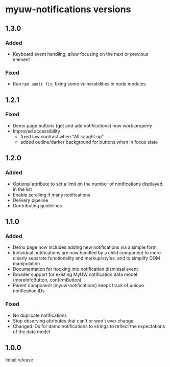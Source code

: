 # myuw-notifications versions

## 1.3.0

### Added
- Keyboard event handling, allow focusing on the next or previous element

### Fixed
- Run `npm audit fix`, fixing some vulnerabilities in node modules

## 1.2.1

### Fixed
- Demo page buttons (get and add notifications) now work properly
- Improved accessibility
  - fixed low contrast when "All caught up"
  - added outline/darker background for buttons when in focus state

## 1.2.0

### Added
- Optional attribute to set a limit on the number of notifications displayed in the list
- Enable scrolling if many notifications
- Delivery pipeline
- Contributing guidelines

## 1.1.0

### Added
- Demo page now includes adding new notifications via a simple form
- Individual notifications are now handled by a child component to more clearly separate functionality and markup/styles, and to simplify DOM manipulation
- Documentation for hooking into notification dismissal event
- Broader support for existing MyUW notification data model (moreInfoButton, confirmButton)
- Parent component (myuw-notifications) keeps track of unique notification IDs

### Fixed
- No duplicate notifications
- Stop observing attributes that can't or won't ever change
- Changed IDs for demo notifications to strings to reflect the expectations of the data model

## 1.0.0

Initial release

